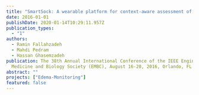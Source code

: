 ```yaml
---
title: "SmartSock: A wearable platform for context-aware assessment of ankle edema"
date: 2016-01-01
publishDate: 2020-01-14T10:29:11.957Z
publication_types:
  - "1"
authors:
  - Ramin Fallahzadeh
  - Mahdi Pedram
  - Hassan Ghasemzadeh
publication: The 38th Annual International Conference of the IEEE Engineering in
  Medicine and Biology Society (EMBC), August 16-20, 2016, Orlando, FL
abstract: ""
projects: ["Edema-Monitoring"]
featured: false
---
```

